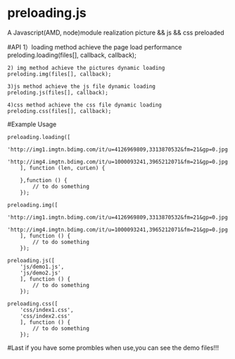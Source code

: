 # preloading.js
A Javascript(AMD, node)module realization picture && js && css preloaded


#API
	1）loading method achieve the page load performance
	preloding.loading(files[], callback, callback);
	
	2) img method achieve the pictures dynamic loading
	preloding.img(files[], callback);
	
	3)js method achieve the js file dynamic loading
	preloding.js(files[], callback);
	
	4)css method achieve the css file dynamic loading
	preloding.css(files[], callback);

#Example Usage

	preloading.loading([
		'http://img1.imgtn.bdimg.com/it/u=4126969809,3313870532&fm=21&gp=0.jpg',
		'http://img4.imgtn.bdimg.com/it/u=1000093241,3965212071&fm=21&gp=0.jpg'
		], function (len, curLen) {

		},function () {
			// to do something
		});
		
	preloading.img([
		'http://img1.imgtn.bdimg.com/it/u=4126969809,3313870532&fm=21&gp=0.jpg',
		'http://img4.imgtn.bdimg.com/it/u=1000093241,3965212071&fm=21&gp=0.jpg'
		], function () {
			// to do something
		});
		
	preloading.js([
		'js/demo1.js',
		'js/demo2.js'
		], function () {
			// to do something
		});
		
	preloading.css([
		'css/index1.css',
		'css/index2.css'
		], function () {
			// to do something
		});
		
#Last
if you have some prombles when use,you can see the demo files!!!